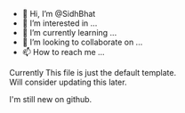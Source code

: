 - 👋 Hi, I’m @SidhBhat
- 👀 I’m interested in ...
- 🌱 I’m currently learning ...
- 💞️ I’m looking to collaborate on ...
- 📫 How to reach me ...

Currently This file is just the default template.  
Will consider updating this later.

I'm still new on github.
<!---
SidhBhat/SidhBhat is a ✨ special ✨ repository because its `README.md` (this file) appears on your GitHub profile.
You can click the Preview link to take a look at your changes.
--->
